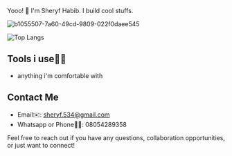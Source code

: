 Yooo! 👋 I'm Sheryf Habib. I build cool stuffs.

![b1055507-7a60-49cd-9809-022f0daee545](https://github.com/byte-man74/byte-man74/assets/80783021/77c81ded-c5ec-42a0-9be5-0983a09df857)



![Top Langs](https://github-readme-stats.vercel.app/api/top-langs/?username=byte-man74&layout=compact)


## Tools i use🤹‍♂️
- anything i'm comfortable with 


## Contact Me
- Email✉️: sheryf.534@gmail.com
- Whatsapp or Phone🤙📱: 08054289358

Feel free to reach out if you have any questions, collaboration opportunities, or just want to connect!



